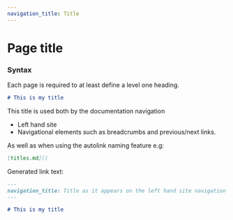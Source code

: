 ```yaml
---
navigation_title: Title
---
```


# Page title

### Syntax

Each page is required to at least define a level one heading.

```markdown
# This is my title
```

This title is used both by the documentation navigation

* Left hand site 
* Navigational elements such as breadcrumbs and previous/next links.

As well as when using the autolink naming feature e.g:

```markdown
[titles.md]()
```

Generated link text: [](titles.md)



```markdown
---
navigation_title: Title as it appears on the left hand site navigation
---

# This is my title
```